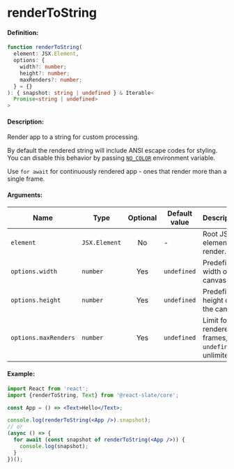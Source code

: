 # renderToString

#### Definition:

```ts
function renderToString(
  element: JSX.Element,
  options: {
    width?: number;
    height?: number;
    maxRenders?: number;
  } = {}
): { snapshot: string | undefined } & Iterable<
  Promise<string | undefined>
>
```

#### Description:

Render app to a string for custom processing.

By default the rendered string will include ANSI escape codes for styling. You can disable this behavior by passing [`NO_COLOR`](https://no-color.org/) environment variable.

Use `for await` for continuously rendered app - ones that render more than a single frame.

#### Arguments:

| Name                 | Type          | Optional | Default value | Description                                          |
| -------------------- | ------------- | :------: | ------------- | ---------------------------------------------------- |
| `element`            | `JSX.Element` |    No    | -             | Root JSX element to render.                          |
| `options.width`      | `number`      |   Yes    | `undefined`   | Predefined width of the canvas.                      |
| `options.height`     | `number`      |   Yes    | `undefined`   | Predefined height of the canvas.                     |
| `options.maxRenders` | `number`      |   Yes    | `undefined`   | Limit for rendered frames, `undefined` is unlimited. |

#### Example:

```jsx
import React from 'react';
import {renderToString, Text} from '@react-slate/core';

const App = () => <Text>Hello</Text>;

console.log(renderToString(<App />).snapshot);
// or
(async () => {
  for await (const snapshot of renderToString(<App />)) {
    console.log(snapshot);
  }
})();
```
